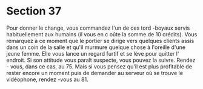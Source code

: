 # Section 37

Pour donner le change, vous commandez l'un de ces tord -boyaux
servis habituellement aux humains (il vous en c oûte la somme de
10 crédits). Vous remarquez à ce moment que le portier se dirige
vers quelques clients assis dans un coin de la salle et qu'il
murmure quelque chose à l'oreille d'une jeune femme. Elle vous
lance un regard furtif et se lève pour quitter l' endroit. Si son
attitude vous paraît suspecte, vous pouvez la suivre. Rendez -
vous, dans ce cas, au 75. Mais si vous pensez qu'il est plus
profitable de rester encore un moment puis de demander au
serveur où se trouve le vidéophone,  rendez -vous au 81.